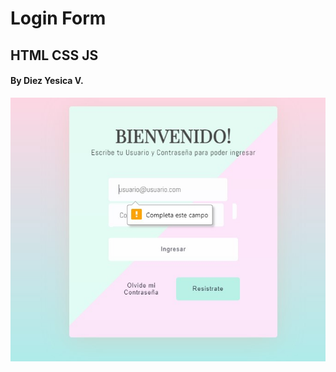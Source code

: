 # Login Form

## HTML CSS JS

#### By Diez Yesica V.

<td> <img src="https://github.com/shudiez/LoginForm/blob/main/img/Login%20Form.jpg?raw=true width="400px" /> </td>
